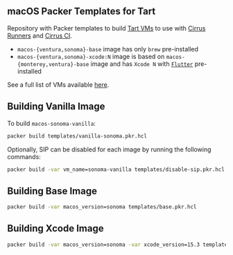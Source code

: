## macOS Packer Templates for Tart

Repository with Packer templates to build [Tart VMs](https://github.com/cirruslabs/tart) to use with [Cirrus Runners](https://tart.run/integrations/github-actions/) and [Cirrus CI](https://cirrus-ci.org/guide/macOS/).

* `macos-{ventura,sonoma}-base` image has only `brew` pre-installed
* `macos-{ventura,sonoma}-xcode:N` image is based on `macos-{monterey,ventura}-base` image and has `Xcode N` with [`Flutter`](https://flutter.dev/) pre-installed

See a full list of VMs available [here](https://github.com/orgs/cirruslabs/packages?tab=packages&q=macos-).

## Building Vanilla Image

To build `macos-sonoma-vanilla`:

```bash
packer build templates/vanilla-sonoma.pkr.hcl
```

Optionally, SIP can be disabled for each image by running the following commands:

```bash
packer build -var vm_name=sonoma-vanilla templates/disable-sip.pkr.hcl
```

## Building Base Image

```bash
packer build -var macos_version=sonoma templates/base.pkr.hcl
```

## Building Xcode Image

```bash
packer build -var macos_version=sonoma -var xcode_version=15.3 templates/xcode.pkr.hcl
```
